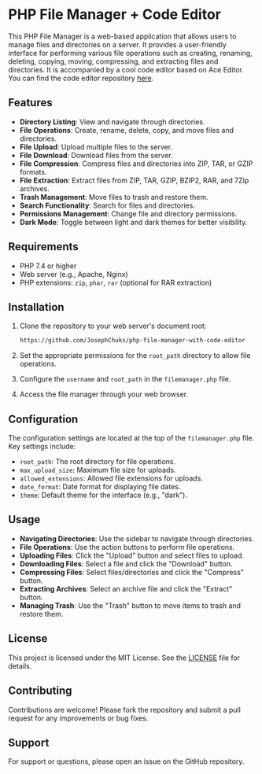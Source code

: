 # PHP File Manager + Code Editor

This PHP File Manager is a web-based application that allows users to manage files and directories on a server. It provides a user-friendly interface for performing various file operations such as creating, renaming, deleting, copying, moving, compressing, and extracting files and directories. It is accompanied by a cool code editor based on Ace Editor. You can find the code editor repository [here](https://github.com/JosephChuks/cwp-codeEditor).

## Features

- **Directory Listing**: View and navigate through directories.
- **File Operations**: Create, rename, delete, copy, and move files and directories.
- **File Upload**: Upload multiple files to the server.
- **File Download**: Download files from the server.
- **File Compression**: Compress files and directories into ZIP, TAR, or GZIP formats.
- **File Extraction**: Extract files from ZIP, TAR, GZIP, BZIP2, RAR, and 7Zip archives.
- **Trash Management**: Move files to trash and restore them.
- **Search Functionality**: Search for files and directories.
- **Permissions Management**: Change file and directory permissions.
- **Dark Mode**: Toggle between light and dark themes for better visibility.

## Requirements

- PHP 7.4 or higher
- Web server (e.g., Apache, Nginx)
- PHP extensions: `zip`, `phar`, `rar` (optional for RAR extraction)

## Installation

1. Clone the repository to your web server's document root:

   ```bash
   https://github.com/JosephChuks/php-file-manager-with-code-editor
   ```

2. Set the appropriate permissions for the `root_path` directory to allow file operations.

3. Configure the `username` and `root_path` in the `filemanager.php` file.

4. Access the file manager through your web browser.

## Configuration

The configuration settings are located at the top of the `filemanager.php` file. Key settings include:

- `root_path`: The root directory for file operations.
- `max_upload_size`: Maximum file size for uploads.
- `allowed_extensions`: Allowed file extensions for uploads.
- `date_format`: Date format for displaying file dates.
- `theme`: Default theme for the interface (e.g., "dark").

## Usage

- **Navigating Directories**: Use the sidebar to navigate through directories.
- **File Operations**: Use the action buttons to perform file operations.
- **Uploading Files**: Click the "Upload" button and select files to upload.
- **Downloading Files**: Select a file and click the "Download" button.
- **Compressing Files**: Select files/directories and click the "Compress" button.
- **Extracting Archives**: Select an archive file and click the "Extract" button.
- **Managing Trash**: Use the "Trash" button to move items to trash and restore them.

## License

This project is licensed under the MIT License. See the [LICENSE](LICENSE) file for details.

## Contributing

Contributions are welcome! Please fork the repository and submit a pull request for any improvements or bug fixes.

## Support

For support or questions, please open an issue on the GitHub repository.
